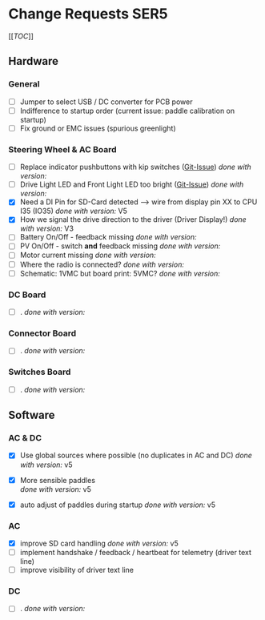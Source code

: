 # Change Requests SER5

[[_TOC_]]

## Hardware
### General
- [ ] Jumper to select USB / DC converter for PCB power
- [ ] Indifference to startup order (current issue: paddle calibration on startup)
- [ ] Fix ground or EMC issues (spurious greenlight)

### Steering Wheel & AC Board
- [ ] Replace indicator pushbuttons with kip switches ([Git-Issue](https://github.com/SolarEnergyRacers/solar_car_control_system_v3/issues/10))
  *done with version:* 
- [ ] Drive Light LED and Front Light LED too bright ([Git-Issue](https://github.com/SolarEnergyRacers/solar_car_control_system_v3/issues/11))
  *done with version:* 
- [x] Need a DI Pin for SD-Card detected --> wire from display pin XX to CPU I35 (IO35)
  *done with version:* V5
- [x] How we signal the drive direction to the driver (Driver Display!)
  *done with version:* V3
- [ ] Battery On/Off - feedback missing
  *done with version:* 
- [ ] PV On/Off - switch **and** feedback missing
  *done with version:* 
- [ ] Motor current missing
  *done with version:* 
- [ ] Where the radio is connected?
  *done with version:* 
- [ ] Schematic: 1VMC but board print: 5VMC?
  *done with version:* 

### DC Board

- [ ] .
  *done with version:* 

### Connector Board

- [ ] .
  *done with version:* 

### Switches Board

- [ ] .
  *done with version:* 

## Software

### AC & DC

- [x] Use global sources where possible (no duplicates in AC and DC)
    *done with version:* v5

- [x] More sensible paddles  
  *done with version:* v5
- [x] auto adjust of paddles during startup
  *done with version:* v5

### AC

- [x] improve SD card handling
  *done with version:* v5 
- [ ] implement handshake / feedback / heartbeat for telemetry (driver text line)
- [ ] improve visibility of driver text line

### DC

- [ ] .
  *done with version:* 
